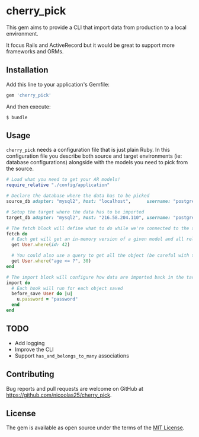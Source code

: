 # cherry_pick

This gem aims to provide a CLI that import data from production to a local environment.

It focus Rails and ActiveRecord but it would be great to support more frameworks and ORMs.

## Installation

Add this line to your application's Gemfile:

```ruby
gem 'cherry_pick'
```

And then execute:

    $ bundle

## Usage

`cherry_pick` needs a configuration file that is just plain Ruby. In this configuration file
you describe both source and target environments (ie: database configurations) alongside with
the models you need to pick from the source.

``` ruby
# Load what you need to get your AR models!
require_relative "./config/application"

# Declare the database where the data has to be picked
source_db adapter: "mysql2", host: "localhost",      username: "postgres", password: "password")

# Setup the target where the data has to be imported
target_db adapter: "mysql2", host: "216.58.204.110", username: "postgres", password: "password")

# The fetch block will define what to do while we're connected to the source database
fetch do
  # Each get will get an in-memory version of a given model and all related models
  get User.where(id: 42)

  # You could also use a query to get all the object (be careful with the memory)
  get User.where("age <= ?", 30)
end

# The import block will configure how data are imported back in the targt database
import do
  # Each hook will run for each object saved
  before_save User do |u|
    u.password = "password"
  end
end
```

## TODO

- Add logging
- Improve the CLI
- Support `has_and_belongs_to_many` associations

## Contributing

Bug reports and pull requests are welcome on GitHub at https://github.com/nicoolas25/cherry_pick.

## License

The gem is available as open source under the terms of the [MIT License](http://opensource.org/licenses/MIT).

